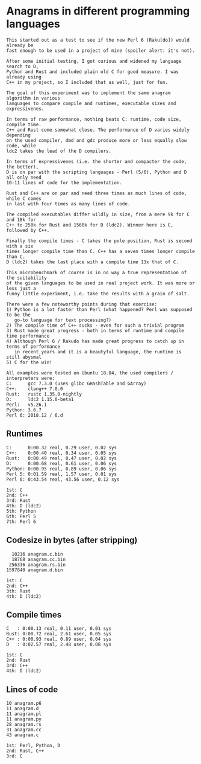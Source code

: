 # Anagrams in different programming languages

	This started out as a test to see if the new Perl 6 (Raku[do]) would already be
	fast enough to be used in a project of mine (spoiler alert: it's not).

	After some initial testing, I got curious and widened my language search to D,
	Python and Rust and included plain old C for good measure. I was already using
	C++ in my project, so I included that as well, just for fun.

	The goal of this experiment was to implement the same anagram algorithm in various
	languages to compare compile and runtimes, executable sizes and expressivenes.

	In terms of raw performance, nothing beats C: runtime, code size, compile time.
	C++ and Rust come somewhat close. The performance of D varies widely depending
	on the used compiler, dmd and gdc produce more or less equally slow code, while
	ldc2 takes the lead of the D compilers.

	In terms of expressivenes (i.e. the shorter and compacter the code, the better),
	D is on par with the scripting languages - Perl (5/6), Python and D all only need
	10-11 lines of code for the implementation.

	Rust and C++ are on par and need three times as much lines of code, while C comes
	in last with four times as many lines of code.

	The compiled executables differ wildly in size, from a mere 9k for C and 18k for
	C++ to 250k for Rust and 1560k for D (ldc2). Winner here is C, followed by C++.

	Finally the compile times - C takes the pole position, Rust is second with a six
	times longer compile time than C. C++ has a seven times longer compile than C.
	D (ldc2) takes the last place with a compile time 13x that of C.

	This microbenchmark of course is in no way a true representation of the suitability
	of the given languages to be used in real project work. It was more or less just a
	funny little experiment, i.e. take the results with a grain of salt.

	There were a few noteworthy points during that exercise:
	1) Python is a lot faster than Perl (what happened? Perl was supposed to be the
	   go-to language for text processing?)
	2) The compile time of C++ sucks - even for such a trivial program
	3) Rust made great progress - both in terms of runtime and compile time performance
	4) Although Perl 6 / Rakudo has made great progress to catch up in terms of performance
	   in recent years and it is a beautyful language, the runtime is still abysmal
	5) C for the win!

	All examples were tested on Ubuntu 18.04, the used compilers / interpreters were:
	C:      gcc 7.3.0 (uses glibc GHashTable and GArray)
	C++:    clang++ 7.0.0
	Rust:   rustc 1.35.0-nightly
	D:      ldc2 1.15.0-beta1
	Perl:   v5.26.1
	Python: 3.6.7
	Perl 6: 2018.12 / 6.d

## Runtimes

	C:      0:00.32 real, 0.29 user, 0.02 sys
	C++:    0:00.40 real, 0.34 user, 0.05 sys
	Rust:   0:00.49 real, 0.47 user, 0.02 sys
	D:      0:00.68 real, 0.61 user, 0.06 sys
	Python: 0:00.95 real, 0.89 user, 0.06 sys
	Perl 5: 0:01.59 real, 1.57 user, 0.01 sys
	Perl 6: 0:43.54 real, 43.56 user, 0.12 sys

	1st: C
	2nd: C++
	3rd: Rust
	4th: D (ldc2)
	5th: Python
	6th: Perl 5
	7th: Perl 6

## Codesize in bytes (after stripping)

	  10216 anagram.c.bin
	  18768 anagram.cc.bin
	 256336 anagram.rs.bin
	1597840 anagram.d.bin

	1st: C
	2nd: C++
	3th: Rust
	4th: D (ldc2)

## Compile times

	C   : 0:00.13 real, 0.11 user, 0.01 sys
	Rust: 0:00.72 real, 2.61 user, 0.05 sys
	C++ : 0:00.93 real, 0.89 user, 0.04 sys
	D   : 0:02.57 real, 2.48 user, 0.08 sys

	1st: C
	2nd: Rust
	3rd: C++
	4th: D (ldc2)

## Lines of code

	10 anagram.p6
	11 anagram.d
	11 anagram.pl
	11 anagram.py
	28 anagram.rs
	31 anagram.cc
	43 anagram.c

	1st: Perl, Python, D
	2nd: Rust, C++
	3rd: C

